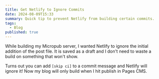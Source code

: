 ```yaml
---
title: Get Netlify to Ignore Commits
date: 2024-08-09T15:33
summary: Quick tip to prevent Netlify from building certain commits.
tags:
  - Blog
published: true
---
```

While building my Micropub server, I wanted Netlify to ignore the initial addition of the post file. It is saved as a draft and I don't need to waste a build on something that won't show.

Turns out you can add `[skip ci]` to a commit message and Netlify will ignore it! Now my blog will only build when I hit publish in Pages CMS.